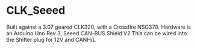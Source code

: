 # CLK_Seeed

Built against a 3.07 geared CLK320, with a Crossfire NSG370. Hardware is an Arduino Uno Rev 3, Seeed CAN-BUS Shield V2
This can be wired into the Shifter plug for 12V and CANH/L
